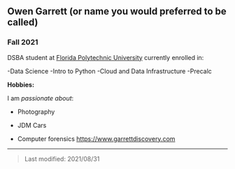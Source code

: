 ## Owen Garrett (or name you would preferred to be called)

### Fall 2021

DSBA student at [Florida Polytechnic University](https://www.floridapoly.edu) currently enrolled in: 

-Data Science
-Intro to Python
-Cloud and Data Infrastructure
-Precalc

**Hobbies:**

I am _passionate about_: 

- Photography

- JDM Cars

- Computer forensics <https://www.garrettdiscovery.com>

***

> Last modified: 2021/08/31
